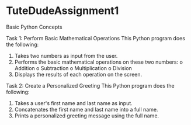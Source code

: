 # TuteDudeAssignment1
Basic Python Concepts

Task 1: Perform Basic Mathematical Operations
This Python program does the following:
1.  Takes two numbers as input from the user.
2.  Performs the basic mathematical operations on these two numbers:
o	Addition
o	Subtraction
o	Multiplication
o	Division
3.  Displays the results of each operation on the screen.

Task 2: Create a Personalized Greeting
This Python program does the following:
1.  Takes a user's first name and last name as input.
2.  Concatenates the first name and last name into a full name.
3.  Prints a personalized greeting message using the full name.
